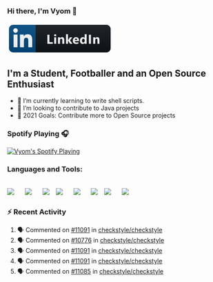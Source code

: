 ### Hi there, I'm Vyom 👋

<a href="https://www.linkedin.com/in/vyom-yadav-66a97918b/">
    <img src="https://github.com/MikeCodesDotNET/ColoredBadges/blob/master/svg/social/linkedin.svg" alt="gitter" style="vertical-align:top; margin:6px 4px">
</a>  

## I'm a Student, Footballer and an Open Source Enthusiast

- 🌱 I’m currently learning to write shell scripts.
- 👯 I’m looking to contribute to Java projects
- 🥅 2021 Goals: Contribute more to Open Source projects

### Spotify Playing 🎧

[<img src="https://novatorem-git-master-vyom-yadav.vercel.app/api/spotify" alt="Vyom's Spotify Playing" width="350" />](https://open.spotify.com/user/312oauov5ttlvf6hg6yygyiz3m4m)


### Languages and Tools:

<img src="https://qph.fs.quoracdn.net/main-qimg-48b7a3d8958565e7aa3ad4dbf2312770.webp" height="30"> &nbsp; &nbsp;  <img src="https://www.techbaz.org/Course/img/c-logo.png" height="30"> &nbsp; &nbsp;  <img src="https://image.flaticon.com/icons/png/512/25/25231.png" height="30"> &nbsp; <img src="https://resources.jetbrains.com/storage/products/intellij-idea/img/meta/intellij-idea_logo_300x300.png" height="30"> &nbsp; &nbsp; <img src="https://www.tinkercad.com/favicon.ico" height="30"> &nbsp; &nbsp;  <img src="https://upload.wikimedia.org/wikipedia/commons/thumb/e/e0/Git-logo.svg/1280px-Git-logo.svg.png" height="25">&nbsp; &nbsp;<img src="https://upload.wikimedia.org/wikipedia/commons/thumb/c/c3/Python-logo-notext.svg/1200px-Python-logo-notext.svg.png" height="25"> &nbsp; &nbsp; <img src="https://www.djangoproject.com/m/img/logos/django-logo-negative.png" height="25">
---

### :zap: Recent Activity

<!--START_SECTION:activity-->
1. 🗣 Commented on [#11091](https://github.com/checkstyle/checkstyle/issues/11091) in [checkstyle/checkstyle](https://github.com/checkstyle/checkstyle)
2. 🗣 Commented on [#10776](https://github.com/checkstyle/checkstyle/issues/10776) in [checkstyle/checkstyle](https://github.com/checkstyle/checkstyle)
3. 🗣 Commented on [#11091](https://github.com/checkstyle/checkstyle/issues/11091) in [checkstyle/checkstyle](https://github.com/checkstyle/checkstyle)
4. 🗣 Commented on [#11091](https://github.com/checkstyle/checkstyle/issues/11091) in [checkstyle/checkstyle](https://github.com/checkstyle/checkstyle)
5. 🗣 Commented on [#11085](https://github.com/checkstyle/checkstyle/issues/11085) in [checkstyle/checkstyle](https://github.com/checkstyle/checkstyle)
<!--END_SECTION:activity-->





